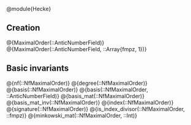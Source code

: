 @module{Hecke}

## Creation

@{MaximalOrder(::AnticNumberField)}
@{MaximalOrder(::AnticNumberField, ::Array{fmpz, 1})}

## Basic invariants

@{nf(::NfMaximalOrder)}
@{degree(::NfMaximalOrder)}
@{basis(::NfMaximalOrder)}
@{basis(::NfMaximalOrder, ::AnticNumberField)}
@{basis_mat(::NfMaximalOrder)}
@{basis_mat_inv(::NfMaximalOrder)}
@{index(::NfMaximalOrder)}
@{signature(::NfMaximalOrder)}
@{is_index_divisor(::NfMaximalOrder, ::fmpz)}
@{minkowski_mat(::NfMaximalOrder, ::Int)}


